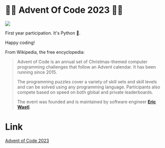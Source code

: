 # 🎄🎄 Advent Of Code 2023 🎄🎄

![](https://img.shields.io/badge/Days%20Completed%20%F0%9F%93%85-3/25-%2348792D)

First year participation. It's Python 🐍.

Happy coding!

From Wikipedia, the free encyclopedia:
> Advent of Code is an annual set of Christmas-themed computer programming challenges that follow an Advent calendar. It has been running since 2015.
>
> The programming puzzles cover a variety of skill sets and skill levels and can be solved using any programming language. Participants also compete based on speed on both global and private leaderboards.
>
> The event was founded and is maintained by software engineer [**Eric Wastl**](http://was.tl/).

# Link
[Advent of Code 2023](https://adventofcode.com/2023)

